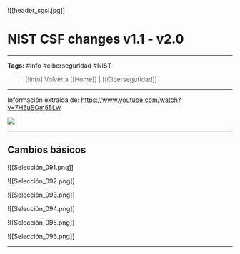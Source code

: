 ![[header_sgsi.jpg]]
# NIST CSF changes v1.1 - v2.0

---
**Tags:** #info #ciberseguridad #NIST

> [!info] Volver a [[Home]] | [[Ciberseguridad]] 

---
Información extraída de: https://www.youtube.com/watch?v=7H5uSOm55Lw

![](https://www.youtube.com/watch?v=7H5uSOm55Lw)

---
## Cambios básicos

![[Selección_091.png]]

![[Selección_092.png]]


![[Selección_093.png]]


![[Selección_094.png]]


![[Selección_095.png]]


![[Selección_096.png]]









---
